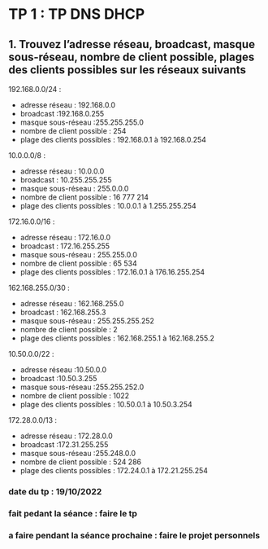# TP 1 : TP DNS DHCP

## 1. Trouvez l’adresse réseau, broadcast, masque sous-réseau, nombre de client possible, plages des clients possibles sur les réseaux suivants

192.168.0.0/24 :

- adresse réseau : 192.168.0.0
- broadcast :192.168.0.255
- masque sous-réseau :255.255.255.0
- nombre de client possible : 254
- plage des clients possibles : 192.168.0.1 à 192.168.0.254

10.0.0.0/8 :

- adresse réseau : 10.0.0.0
- broadcast : 10.255.255.255
- masque sous-réseau : 255.0.0.0
- nombre de client possible :  16 777 214
- plage des clients possibles : 10.0.0.1 à 1.255.255.254

172.16.0.0/16 :

- adresse réseau : 172.16.0.0
- broadcast : 172.16.255.255
- masque sous-réseau : 255.255.0.0
- nombre de client possible : 65 534
- plage des clients possibles : 172.16.0.1 à 176.16.255.254

162.168.255.0/30 :

- adresse réseau : 162.168.255.0
- broadcast : 162.168.255.3
- masque sous-réseau : 255.255.255.252
- nombre de client possible : 2
- plage des clients possibles : 162.168.255.1 à 162.168.255.2

10.50.0.0/22 :

- adresse réseau :10.50.0.0
- broadcast :10.50.3.255
- masque sous-réseau :255.255.252.0
- nombre de client possible : 1022
- plage des clients possibles : 10.50.0.1 à 10.50.3.254

172.28.0.0/13 :

- adresse réseau : 172.28.0.0
- broadcast :172.31.255.255
- masque sous-réseau :255.248.0.0
- nombre de client possible : 524 286
- plage des clients possibles : 172.24.0.1 à 172.21.255.254


### date du tp : 19/10/2022

### fait pedant la séance : faire le tp 

### a faire pendant la séance prochaine : faire le projet personnels
